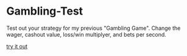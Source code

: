 # Gambling-Test
Test out your strategy for my previous "Gambling Game". Change the wager, cashout value, loss/win multiplyer, and bets per second.

[try it out](http://www.tylar.io/Programs/Gambling_Test/Gambling_Test.html)
